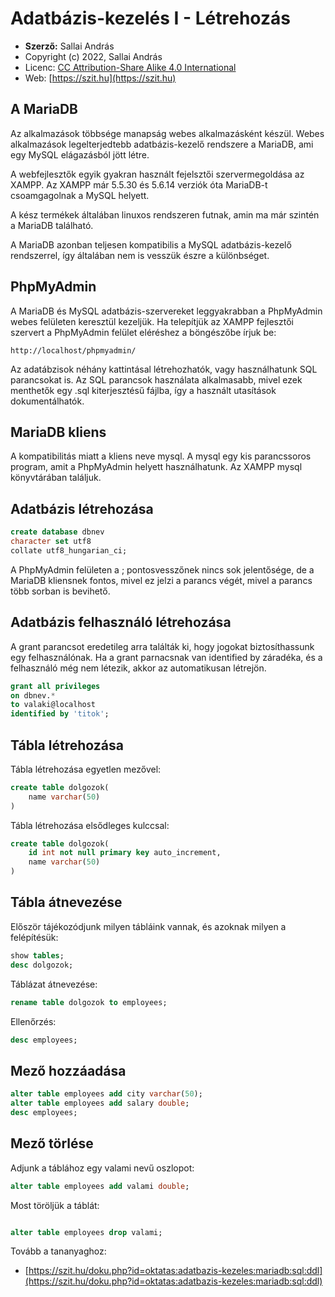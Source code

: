 # Adatbázis-kezelés I - Létrehozás

* **Szerző:** Sallai András
* Copyright (c) 2022, Sallai András
* Licenc: [CC Attribution-Share Alike 4.0 International](https://creativecommons.org/licenses/by-sa/4.0/)
* Web: [https://szit.hu](https://szit.hu)

## A MariaDB

Az alkalmazások többsége manapság webes alkalmazásként készül. Webes alkalmazások legelterjedtebb adatbázis-kezelő rendszere a MariaDB, ami egy MySQL elágazásból jött létre.

A webfejlesztők egyik gyakran használt fejelsztői szervermegoldása az XAMPP. Az XAMPP már 5.5.30 és 5.6.14 verziók óta MariaDB-t csoamgagolnak a MySQL helyett.

A kész termékek általában linuxos rendszeren futnak, amin ma már szintén a MariaDB található.

A MariaDB azonban teljesen kompatibilis a MySQL adatbázis-kezelő rendszerrel, így általában nem is vesszük észre a különbséget.

## PhpMyAdmin

A MariaDB és MySQL adatbázis-szervereket leggyakrabban a PhpMyAdmin webes felületen keresztül kezeljük. Ha telepítjük az XAMPP fejlesztői szervert a PhpMyAdmin felület eléréshez a böngészőbe írjuk be:

```url
http://localhost/phpmyadmin/
```

Az adatábzisok néhány kattintásal létrehozhatók, vagy használhatunk SQL parancsokat is. Az SQL parancsok használata alkalmasabb, mivel ezek menthetők egy .sql kiterjesztésű fájlba, így a használt utasítások dokumentálhatók.

## MariaDB kliens

A kompatibilitás miatt a kliens neve mysql. A mysql egy kis parancssoros program, amit a PhpMyAdmin helyett használhatunk. Az XAMPP mysql könyvtárában találjuk.

## Adatbázis létrehozása

```sql
create database dbnev
character set utf8
collate utf8_hungarian_ci;
```

A PhpMyAdmin felületen a ; pontosvesszőnek nincs sok jelentősége, de a MariaDB kliensnek fontos, mivel ez jelzi a parancs végét, mivel a parancs több sorban is bevihető.

## Adatbázis felhasználó létrehozása

A grant parancsot eredetileg arra találták ki, hogy jogokat biztosíthassunk egy felhasználónak. Ha a grant parnacsnak van identified by záradéka, és a felhasználó még nem létezik, akkor az automatikusan létrejön.

```sql
grant all privileges
on dbnev.*
to valaki@localhost
identified by 'titok';
```

## Tábla létrehozása

Tábla létrehozása egyetlen mezővel:

```sql
create table dolgozok(
    name varchar(50)
)
```

Tábla létrehozása elsődleges kulccsal:

```sql
create table dolgozok(
    id int not null primary key auto_increment,
    name varchar(50)
)
```

## Tábla átnevezése

Először tájékozódjunk milyen tábláink vannak, és azoknak milyen a felépítésük:

```sql
show tables;
desc dolgozok;
```

Táblázat átnevezése:

```sql
rename table dolgozok to employees;
```

Ellenőrzés:

```sql
desc employees;
```

## Mező hozzáadása

```sql
alter table employees add city varchar(50);
alter table employees add salary double;
desc employees;
```

## Mező törlése

Adjunk a táblához egy valami nevű oszlopot:

```sql
alter table employees add valami double;
```

Most töröljük a táblát:

```sql

alter table employees drop valami;
```

Tovább a tananyaghoz:

* [https://szit.hu/doku.php?id=oktatas:adatbazis-kezeles:mariadb:sql:ddl](https://szit.hu/doku.php?id=oktatas:adatbazis-kezeles:mariadb:sql:ddl)
